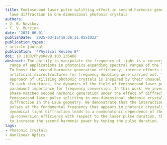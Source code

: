 ```yaml
---
title: Femtosecond laser pulse splitting effect in second harmonic generation under
  laue diffraction in one-dimensional photonic crystals
authors:
- V. B. Novikov
- T. V. Murzina
date: '2021-06-01'
publishDate: '2025-03-15T18:26:11.055102Z'
publication_types:
- article-journal
publication: '*Physical Review B*'
doi: 10.1103/PhysRevB.103.235408
abstract: The ability to manipulate the frequency of light is a cornerstone of a wide
  range of applications in photonics expanding spectral ranges of the light sources.
  To boost the second harmonic generation efficiency, intense efforts toward exploiting
  artificial microstructures for frequency doubling were carried out. The sought-after
  approach of utilizing photonic crystals is inspired by their unusual light dispersion.
  In such structures, the dynamics of the field of femtosecond laser pulses is of
  paramount importance for frequency conversion. In this work, we investigate the
  phase-matched second harmonic generation under the effect of diffraction-induced
  femtosecond laser pulse splitting in one-dimensional photonic crystals at the Bragg
  diffraction in the Laue geometry. We demonstrate that the interaction of the two
  pulses at the fundamental frequency that appears in photonic crystals through the
  dynamical light diffraction leads to a nonmonotonic dependence of the frequency
  up-conversion efficiency with respect to the laser pulse duration, thus allowing
  to increase the second harmonic power by tuning the pulse duration.
tags:
- Photonic Crystals
- Nonlinear Optics
---
```

